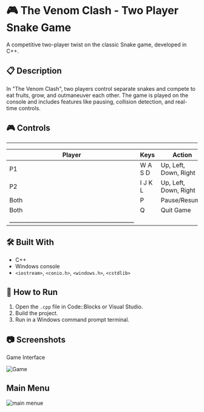 # 🎮 The Venom Clash - Two Player Snake Game

A competitive two-player twist on the classic Snake game, developed in C++.

## 📋 Description
In "The Venom Clash", two players control separate snakes and compete to eat fruits, grow, and outmaneuver each other. The game is played on the console and includes features like pausing, collision detection, and real-time controls.

## 🎮 Controls

_______________________________________________
| Player | Keys       | Action                |
|--------|------------|-----------------------|
| P1     | W A S D    | Up, Left, Down, Right |
| P2     | I J K L    | Up, Left, Down, Right |
| Both   | P          | Pause/Resume          |
| Both   | Q          | Quit Game             |
|_____________________________________________|

## 🛠 Built With
- C++
- Windows console
- `<iostream>`, `<conio.h>`, `<windows.h>`, `<cstdlib>`


## 🚀 How to Run
1. Open the `.cpp` file in Code::Blocks or Visual Studio.
2. Build the project.
3. Run in a Windows command prompt terminal.

## 📷 Screenshots ##
Game Interface

![Game](https://github.com/user-attachments/assets/715fa3fc-62a5-4a06-a737-0cda8a72ae64)

## Main Menu ##

![main menue](https://github.com/user-attachments/assets/f5670052-ac0f-4f30-9ff9-74c2f13b48da)
